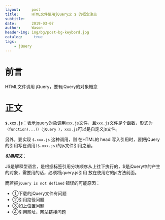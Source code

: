 ```yaml
---
layout:     post
title:      HTML文件使用jQuery之 $ 的概念注意
subtitle:   
date:       2019-03-07
author:     Wason
header-img: img/bg/post-bg-keybord.jpg
catalog: 	 true
tags:
    - jQuery
---
```

# 前言
HTML文件调用 jQuery，要有jQuery的对象概念

# 正文

**`$.xxx.js`**：表示jquery对象调用`xxx.js`文件，且`xxx.js`文件是个函数，形式为
`（function(...)）（jQuery ）`，`xxx.js`可以是自定义js文件。

另外，要实现 `$.xxx.js` 这种调用，则 在HTML的 head 写入引用时，要把jQuery的引用写在调用`($.xxx.js)`的js文件引用之前。

***引用网文***： 

JS是解释型语言，是根据标签引用分块顺序从上往下执行的，$是jQuery中的产生的对象，需要用的话，必须将jquery.js引用 放在使用它的js方法前面。

而若报`jQuery is not defined` 错误的可能原因：

* ①下载的jQuery文件有问题
* ②引用路径问题
* ③如上位置问题
* ④引用网址，网站链接问题

